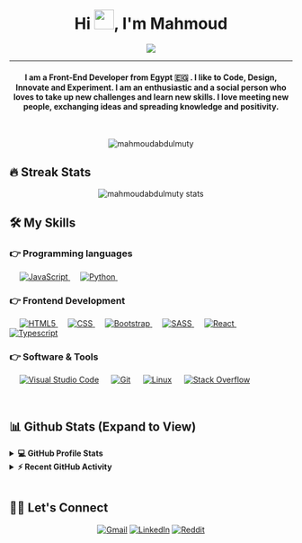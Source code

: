 <h1 align="center">Hi <img src="https://media.giphy.com/media/hvRJCLFzcasrR4ia7z/giphy.gif" width="35">, I'm Mahmoud </h1>
<p align="center">
  <a href="https://github.com/DenverCoder1/readme-typing-svg"><img src="https://readme-typing-svg.herokuapp.com?lines=Self+Taught+Front-End+Developer;Always+Learning+New+Things&center=true&width=500&height=50"></a>
</p>
<hr/>
<h4 align="center">I am a Front-End Developer from Egypt 🇪🇬 . I like to Code, Design, Innovate and Experiment. I am an enthusiastic and a social person who loves to take up new challenges and learn new skills. I love meeting new people, exchanging ideas and spreading knowledge and positivity.</h4>
<br>
<p align="center"> <img src="https://komarev.com/ghpvc/?username=mahmoudabdulmuty&label=Profile%20views&color=0e75b6&style=plastic" alt="mahmoudabdulmuty" /> </p>

## 🔥 Streak Stats
<p align="center"><img src="https://github-readme-streak-stats.herokuapp.com/?user=mahmoudabdulmuty&theme=algolia" alt="mahmoudabdulmuty stats"  /></p>


## 🛠️ My Skills

### 👉 Programming languages

<p align="left"> 
  &emsp;
  <a href="https://developer.mozilla.org/en-US/docs/Web/JavaScript" target="_blank"> 
     <img alt="JavaScript" src="https://img.shields.io/badge/JavaScript%20-%23F7DF1E.svg?logo=javascript&logoColor=black">
   </a>
  &emsp;
   <a href="https://www.python.org" target="_blank">
    <img alt="Python" src="https://img.shields.io/badge/Python%20-%2314354C.svg?logo=python&logoColor=white">
  </a>
  &emsp;
</p>

### 👉 Frontend Development
<p align="left"> 
  &emsp; 
  <a href="https://www.w3.org/html/" target="_blank"> 
   <img alt="HTML5" src="https://img.shields.io/badge/html5-%23E34F26.svg?logo=html5&logoColor=white">
  </a>   
  &emsp;
  <a href="https://www.w3.org/Style/CSS/" target="_blank">
    <img alt="CSS" src="https://img.shields.io/badge/CSS%20-%231572B6.svg?logo=css3&logoColor=white">
  </a> 
   &emsp;
  <a href="https://getbootstrap.com" target="_blank"> 
    <img alt="Bootstrap" src="https://img.shields.io/badge/Bootstrap-%23563D7C.svg?logo=bootstrap&logoColor=white"/>
  </a>
   &emsp;
  <a href="https://sass-lang.com/" target="_blank"> 
    <img alt="SASS" src="https://img.shields.io/badge/SASS-hotpink.svg?logo=SASS&logoColor=white"/>
  </a>
   &emsp;
  <a href="https://reactjs.org/" target="_blank"> 
    <img alt="React" src="https://img.shields.io/badge/react-%2320232a.svg?logo=react&logoColor=%2361DAFB"/>
  </a>
   &emsp;
  <a href="https://www.typescriptlang.org/" target="_blank"> 
    <img alt="Typescript" src="https://img.shields.io/badge/typescript-%23007ACC.svg?logo=typescript&logoColor=white"/>
  </a>
</p>

  


 ### 👉 Software & Tools
 
<p>
  &emsp;
    <a href="#"><img alt="Visual Studio Code" src="https://img.shields.io/badge/Visual%20Studio%20Code-0078d7.svg?logo=visual-studio-code&logoColor=white"></a>
  &emsp;
    <a href="#"><img alt="Git" src="https://img.shields.io/badge/Git%20-%23F05033.svg?logo=git&logoColor=white"></a>
  &emsp;
    <a href="#"><img alt="Linux" src="https://img.shields.io/badge/Linux-FCC624?style=flat&logo=linux&logoColor=black"></a>
  &emsp;
    <a href="#"><img alt="Stack Overflow" src="https://img.shields.io/badge/-Stack%20Overflow-FE7A16?logo=stack-overflow&logoColor=white"></a>
  &emsp;
</p>

<br/>

## 📊 Github Stats (Expand to View) 


<details> 
  <summary><b>💻 GitHub Profile Stats</b></summary>
  <br/>
  <p align="center">
    <a href="https://github.com/anuraghazra/github-readme-stats"><img alt="Mahmoud's Github Stats" src="https://github-readme-stats.vercel.app/api?username=mahmoudabdulmuty&show_icons=true&count_private=true&theme=algolia" height="192px"/></a>
<br/>
  &nbsp;
	  <img src="https://github-readme-stats.vercel.app/api/top-langs?username=mahmoudabdulmuty&show_icons=true&locale=en&layout=compact&theme=algolia" alt="mahmoudabdulmuty" height="192px"/>
  <br/>
  <b>Note:</b> Top languages is only a metric of the languages my public code consists of and doesn't reflect experience or skill level.
  </p>
</details>


<details>
  <summary><b>⚡ Recent GitHub Activity</b></summary>
  <br/>
   <a href="https://github.com/mahmoudabdulmuty"><img alt="Mahmoud's Activity Graph" src="https://activity-graph.herokuapp.com/graph?username=mahmoudabdulmuty&custom_title=Mahmoud%20Abdulmuty%20Contribution%20Graph&theme=react-dark" /></a>
  <br/>

</details>

<br/>

## 🙋‍♀️ Let's Connect
<p align="center">
	<a href="mailto:mahmoudabdulmuty@gmail.com"><img src="https://img.icons8.com/bubbles/50/000000/gmail.png" alt="Gmail"/></a>
	<a href="https://www.linkedin.com/in/mahmoud-abdulmuty/"><img src="https://img.icons8.com/bubbles/50/000000/linkedin.png" alt="LinkedIn"/></a>
	<a href="https://www.reddit.com/user/MahmoudAbdulMuty"><img src="https://img.icons8.com/bubbles/50/000000/reddit.png" alt="Reddit"/></a>
</p>
